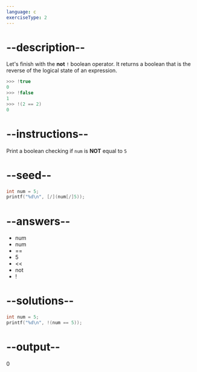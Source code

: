 ```yaml
---
language: c
exerciseType: 2
---
```


# --description--

Let's finish with the **not** `!` boolean operator.
It returns a boolean that is the reverse of the logical state of an expression.
```c
>>> !true
0
>>> !false
1
>>> !(2 == 2)
0
```

# --instructions--

Print a boolean checking if `num` is **NOT** equal to `5`

# --seed--

```c
int num = 5;
printf("%d\n", [/](num[/]5));
```

# --answers--

- num
- num
-  == 
- 5
-  << 
- not
- !

# --solutions--

```c
int num = 5;
printf("%d\n", !(num == 5));
```

# --output--

0
